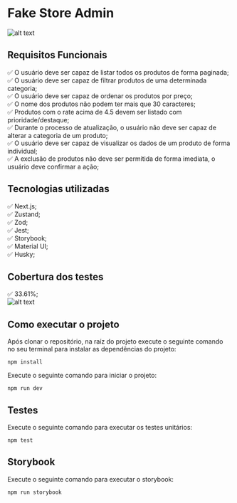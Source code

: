 # Fake Store Admin

![alt text](https://i.ibb.co/SDQfvSqt/Captura-de-tela-2025-02-28-191731.png)

## Requisitos Funcionais

:white_check_mark: O usuário deve ser capaz de listar todos os produtos de forma paginada;<br />:white_check_mark: O usuário deve ser capaz de filtrar produtos de uma determinada categoria;<br />:white_check_mark: O usuário deve ser capaz de ordenar os produtos por preço;<br />:white_check_mark: O nome dos produtos não podem ter mais que 30 caracteres;<br />:white_check_mark: Produtos com o rate acima de 4.5 devem ser listado com prioridade/destaque;<br />:white_check_mark: Durante o processo de atualização, o usuário não deve ser capaz de alterar a categoria de um produto;<br />:white_check_mark: O usuário deve ser capaz de visualizar os dados de um produto de forma individual;<br />:white_check_mark: A exclusão de produtos não deve ser permitida de forma imediata, o usuário deve confirmar a ação;

## Tecnologias utilizadas

:white_check_mark: Next.js;<br />:white_check_mark: Zustand;<br />:white_check_mark: Zod;<br />:white_check_mark: Jest;<br />:white_check_mark: Storybook;<br />:white_check_mark: Material UI;<br />:white_check_mark: Husky;

## Cobertura dos testes

:white_check_mark: 33.61%;<br />
![alt text](https://i.ibb.co/hRFCz3tM/Captura-de-tela-2025-02-28-191615.png)

## Como executar o projeto

Após clonar o repositório, na raíz do projeto execute o seguinte comando no seu terminal para instalar as dependências do projeto:

```
npm install
```

Execute o seguinte comando para iniciar o projeto:

```
npm run dev
```

## Testes

Execute o seguinte comando para executar os testes unitários:

```
npm test
```

## Storybook

Execute o seguinte comando para executar o storybook:

```
npm run storybook
```
